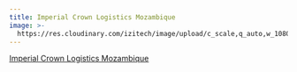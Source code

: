 ```yaml
---
title: Imperial Crown Logistics Mozambique
image: >-
  https://res.cloudinary.com/izitech/image/upload/c_scale,q_auto,w_1080/v1556055623/websites/ICLM.webp
---
```


[Imperial Crown Logistics Mozambique](https://imperialcrownlogistics.com/)